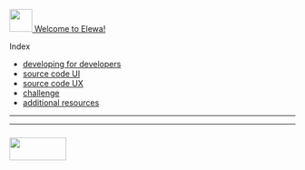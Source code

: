 <a href="http://elewa.education" target="_blank"><img src="https://user-images.githubusercontent.com/18554853/34920911-d6486d02-f97a-11e7-8b65-ab92ea2408aa.jpg" width="40" height="40"/>  Welcome to Elewa! </a>

Index
* [developing for developers](./1-developing-for-developers.md)
* [source code UI](./2-source-code-UI.md)
* [source code UX](./3-source-code-UX.md)
* [challenge](./4-challenge.md)
* [additional resources](./5-additional-resources.md)


___
___
### <a href="http://elewa.education" target="_blank"><img src="https://user-images.githubusercontent.com/18554853/34921062-506450ae-f97d-11e7-875f-6feeb26ad72d.png" width="100" height="40"/></a>